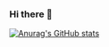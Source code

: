 ### Hi there 👋

[![Anurag's GitHub stats](https://github-readme-stats.vercel.app/api?username=ousmanabakar)](https://github.com/anuraghazra/github-readme-stats)
